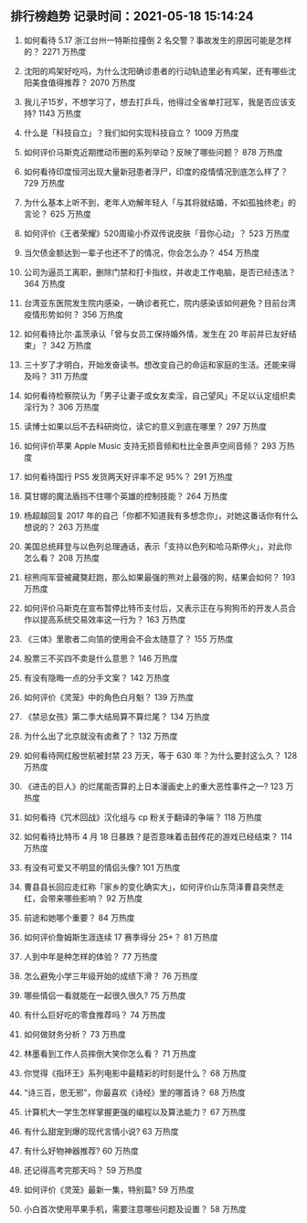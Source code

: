 
## 排行榜趋势 记录时间：2021-05-18 15:14:24
  
  1. 如何看待 5.17 浙江台州一特斯拉撞倒 2 名交警？事故发生的原因可能是怎样的？ 2271 万热度
    
  2. 沈阳的鸡架好吃吗，为什么沈阳确诊患者的行动轨迹里必有鸡架，还有哪些沈阳美食值得推荐？ 2070 万热度
    
  3. 我儿子15岁，不想学习了，想去打乒乓，他得过全省单打冠军，我是否应该支持? 1143 万热度
    
  4. 什么是「科技自立」？我们如何实现科技自立？ 1009 万热度
    
  5. 如何评价马斯克近期搅动币圈的系列举动？反映了哪些问题？ 878 万热度
    
  6. 如何看待印度恒河出现大量新冠患者浮尸，印度的疫情情况到底怎么样了？ 729 万热度
    
  7. 为什么基本上听不到，老年人劝解年轻人「与其将就结婚，不如孤独终老」的言论？ 625 万热度
    
  8. 如何评价《王者荣耀》520周瑜小乔双传说皮肤「音你心动」？ 523 万热度
    
  9. 当欠债金额达到一辈子也还不了的情况，你会怎么办？ 454 万热度
    
  10. 公司为逼员工离职，删除门禁和打卡指纹，并收走工作电脑，是否已经违法？ 364 万热度
    
  11. 台湾亚东医院发生院内感染，一确诊者死亡，院内感染该如何避免？目前台湾疫情形势如何？ 356 万热度
    
  12. 如何看待比尔·盖茨承认「曾与女员工保持婚外情，发生在 20 年前并已友好结束」？ 342 万热度
    
  13. 三十岁了才明白，开始发奋读书。想改变自己的命运和家庭的生活。还能来得及吗？ 311 万热度
    
  14. 如何看待检察院认为「男子让妻子或女友卖淫，自己望风」不足以认定组织卖淫行为？ 306 万热度
    
  15. 读博士如果以后不去科研岗位，读它的意义到底在哪里？ 297 万热度
    
  16. 如何评价苹果 Apple Music 支持无损音频和杜比全景声空间音频？ 293 万热度
    
  17. 如何看待国行 PS5 发货两天好评率不足 95%？ 291 万热度
    
  18. 莫甘娜的魔法盾挡不住哪个英雄的控制技能？ 264 万热度
    
  19. 杨超越回复 2017 年的自己「你都不知道我有多想念你」，对她这番话你有什么想说的？ 263 万热度
    
  20. 美国总统拜登与以色列总理通话，表示「支持以色列和哈马斯停火」，对此你怎么看？ 208 万热度
    
  21. 棕熊闯军营被藏獒赶跑，那么如果最强的熊对上最强的狗，结果会如何？ 193 万热度
    
  22. 如何评价马斯克在宣布暂停比特币支付后，又表示正在与狗狗币的开发人员合作以提高系统交易效率这一行为？ 163 万热度
    
  23. 《三体》里歌者二向箔的使用会不会太随意了？ 155 万热度
    
  24. 股票三不买四不卖是什么意思？ 146 万热度
    
  25. 有没有隐晦一点的分手文案？ 142 万热度
    
  26. 如何评价《灵笼》中的角色白月魁？ 139 万热度
    
  27. 《禁忌女孩》第二季大结局算不算烂尾？ 134 万热度
    
  28. 为什么出了北京就没有卤煮了？ 132 万热度
    
  29. 如何看待网红殷世航被封禁 23 万天，等于 630 年？为什么要封这么久？ 128 万热度
    
  30. 《进击的巨人》的烂尾能否算的上日本漫画史上的重大恶性事件之一? 123 万热度
    
  31. 如何看待《咒术回战》汉化组与 cp 粉关于翻译的争端？ 118 万热度
    
  32. 如何看待比特币 4 月 18 日暴跌？是否意味着击鼓传花的游戏已经结束？ 114 万热度
    
  33. 有没有可爱又不明显的情侣头像? 101 万热度
    
  34. 曹县县长回应走红称「家乡的变化确实大」，如何评价山东菏泽曹县突然走红，会带来哪些影响？ 92 万热度
    
  35. 前途和她哪个重要？ 84 万热度
    
  36. 如何评价詹姆斯生涯连续 17 赛季得分 25+？ 81 万热度
    
  37. 人到中年是种怎样的体验？ 77 万热度
    
  38. 怎么避免小学三年级开始的成绩下滑？ 76 万热度
    
  39. 哪些情侣一看就能在一起很久很久? 75 万热度
    
  40. 有什么巨好吃的零食推荐吗？ 74 万热度
    
  41. 如何做财务分析？ 73 万热度
    
  42. 林墨看到工作人员摔倒大笑你怎么看？ 71 万热度
    
  43. 你觉得《指环王》系列电影中最精彩的时刻是什么？ 68 万热度
    
  44. “诗三百，思无邪”，你最喜欢《诗经》里的哪首诗？ 68 万热度
    
  45. 计算机大一学生怎样掌握更强的编程以及算法能力？ 67 万热度
    
  46. 有什么甜宠到爆的现代言情小说? 63 万热度
    
  47. 有什么好物神器推荐? 60 万热度
    
  48. 还记得高考完那天吗？ 59 万热度
    
  49. 如何评价《灵笼》最新一集，特别篇? 59 万热度
    
  50. 小白首次使用苹果手机，需要注意哪些问题及设置？ 58 万热度
    